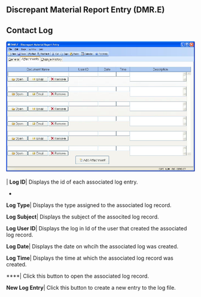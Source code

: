 ## Discrepant Material Report Entry (DMR.E)
<PageHeader />

## Contact Log

![](./DMR-E-2.jpg)

| **Log ID**|  Displays the id of each associated log entry.

-  
**Log Type**|  Displays the type assigned to the associated log record.

**Log Subject**|  Displays the subject of the associted log record.

**Log User ID**|  Displays the log in Id of the user that created the
associated log record.

**Log Date**|  Displays the date on whcih the associated log was created.

**Log Time**|  Displays the time at which the associated log record was
created.

****| Click this button to open the associated log record.

**New Log Entry**|  Click this button to create a new entry to the log file.


<badge text= "Version 8.10.57 " vertical="middle" />

<PageFooter />
